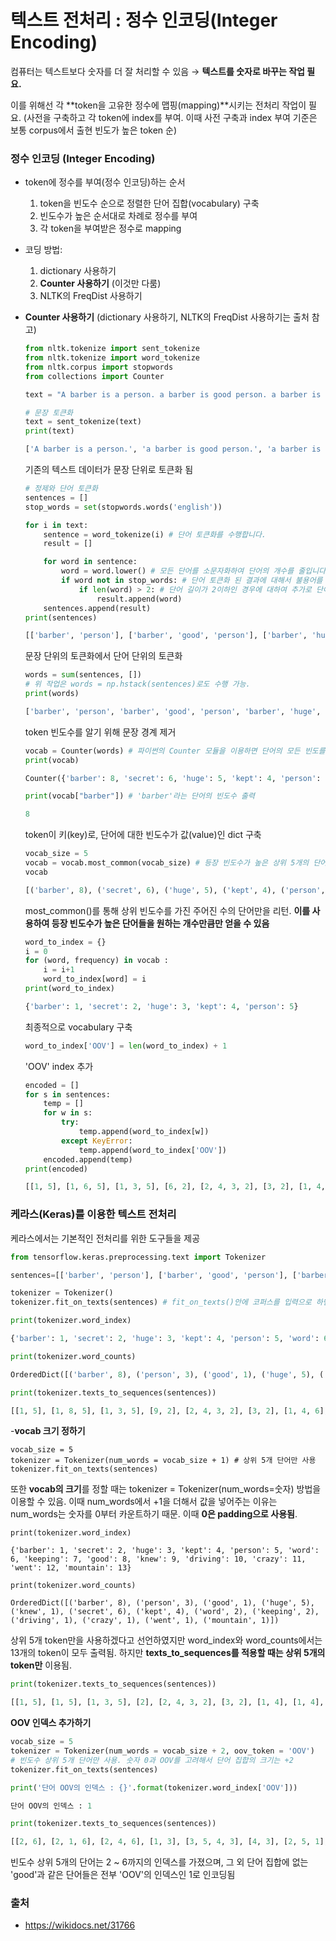 # 텍스트 전처리 : 정수 인코딩(Integer Encoding)

컴퓨터는 텍스트보다 숫자를 더 잘 처리할 수 있음 → **텍스트를 숫자로 바꾸는 작업 필요.**

이를 위해선 각 **token을 고유한 정수에 맵핑(mapping)**시키는 전처리 작업이 필요. (사전을 구축하고 각 token에 index를 부여. 이때 사전 구축과 index 부여 기준은 보통 corpus에서 출현 빈도가 높은 token 순) 



### 정수 인코딩 (Integer Encoding)

- token에 정수를 부여(정수 인코딩)하는 순서

  1. token을 빈도수 순으로 정렬한 단어 집합(vocabulary) 구축 
  2. 빈도수가 높은 순서대로 차례로 정수를 부여
  3. 각 token을 부여받은 정수로 mapping

- 코딩 방법:  

  1. dictionary 사용하기
  2. **Counter 사용하기** (이것만 다룸)
  3. NLTK의 FreqDist 사용하기

- **Counter 사용하기** (dictionary 사용하기, NLTK의 FreqDist 사용하기는 출처 참고)

  ```python
  from nltk.tokenize import sent_tokenize
  from nltk.tokenize import word_tokenize
  from nltk.corpus import stopwords
  from collections import Counter
  ```

  ```python
  text = "A barber is a person. a barber is good person. a barber is huge person. he Knew A Secret! The Secret He Kept is huge secret. Huge secret. His barber kept his word. a barber kept his word. His barber kept his secret. But keeping and keeping such a huge secret to himself was driving the barber crazy. the barber went up a huge mountain."
  ```

  ```python
  # 문장 토큰화
  text = sent_tokenize(text)
  print(text)
  ```

  ```python
  ['A barber is a person.', 'a barber is good person.', 'a barber is huge person.', 'he Knew A Secret!', 'The Secret He Kept is huge secret.', 'Huge secret.', 'His barber kept his word.', 'a barber kept his word.', 'His barber kept his secret.', 'But keeping and keeping such a huge secret to himself was driving the barber crazy.', 'the barber went up a huge mountain.']
  ```

  기존의 텍스트 데이터가 문장 단위로 토큰화 됨

  ```python
  # 정제와 단어 토큰화
  sentences = []
  stop_words = set(stopwords.words('english'))
  
  for i in text:
      sentence = word_tokenize(i) # 단어 토큰화를 수행합니다.
      result = []
  
      for word in sentence: 
          word = word.lower() # 모든 단어를 소문자화하여 단어의 개수를 줄입니다.
          if word not in stop_words: # 단어 토큰화 된 결과에 대해서 불용어를 제거합니다.
              if len(word) > 2: # 단어 길이가 2이하인 경우에 대하여 추가로 단어를 제거합니다.
                  result.append(word)
      sentences.append(result) 
  print(sentences)
  ```
  
  ```python
  [['barber', 'person'], ['barber', 'good', 'person'], ['barber', 'huge', 'person'], ['knew', 'secret'], ['secret', 'kept', 'huge', 'secret'], ['huge', 'secret'], ['barber', 'kept', 'word'], ['barber', 'kept', 'word'], ['barber', 'kept', 'secret'], ['keeping', 'keeping', 'huge', 'secret', 'driving', 'barber', 'crazy'], ['barber', 'went', 'huge', 'mountain']]
  ```
  
  문장 단위의 토큰화에서 단어 단위의 토큰화
  
  ```python
  words = sum(sentences, [])
  # 위 작업은 words = np.hstack(sentences)로도 수행 가능.
  print(words)
  ```
  
  ```python
  ['barber', 'person', 'barber', 'good', 'person', 'barber', 'huge', 'person', 'knew', 'secret', 'secret', 'kept', 'huge', 'secret', 'huge', 'secret', 'barber', 'kept', 'word', 'barber', 'kept', 'word', 'barber', 'kept', 'secret', 'keeping', 'keeping', 'huge', 'secret', 'driving', 'barber', 'crazy', 'barber', 'went', 'huge', 'mountain']
  ```
  
  token 빈도수를 알기 위해 문장 경계 제거 
  
  ```python
  vocab = Counter(words) # 파이썬의 Counter 모듈을 이용하면 단어의 모든 빈도를 쉽게 계산가능
  print(vocab)
  ```
  
  ```python
  Counter({'barber': 8, 'secret': 6, 'huge': 5, 'kept': 4, 'person': 3, 'word': 2, 'keeping': 2, 'good': 1, 'knew': 1, 'driving': 1, 'crazy': 1, 'went': 1, 'mountain': 1}) # type : dict
  ```
  
  ```python
  print(vocab["barber"]) # 'barber'라는 단어의 빈도수 출력
  ```
  
  ```python
  8
  ```
  
  token이 키(key)로, 단어에 대한 빈도수가 값(value)인 dict 구축
  
  ```python
  vocab_size = 5
  vocab = vocab.most_common(vocab_size) # 등장 빈도수가 높은 상위 5개의 단어만 저장
  vocab
  ```
  
  ```python
  [('barber', 8), ('secret', 6), ('huge', 5), ('kept', 4), ('person', 3)]
  ```
  
  most_common()를 통해 상위 빈도수를 가진 주어진 수의 단어만을 리턴. **이를 사용하여 등장 빈도수가 높은 단어들을 원하는 개수만큼만 얻을 수 있음**
  
  ```python
  word_to_index = {}
  i = 0
  for (word, frequency) in vocab :
      i = i+1
      word_to_index[word] = i
  print(word_to_index)
  ```
  
  ```python
  {'barber': 1, 'secret': 2, 'huge': 3, 'kept': 4, 'person': 5}
  ```
  
  최종적으로 vocabulary 구축 
  
  ```python
  word_to_index['OOV'] = len(word_to_index) + 1
  ```
  
  'OOV' index 추가
  
  ```python
  encoded = []
  for s in sentences:
      temp = []
      for w in s:
          try:
              temp.append(word_to_index[w])
          except KeyError:
              temp.append(word_to_index['OOV'])
      encoded.append(temp)
  print(encoded)
  ```
  
  ```python
  [[1, 5], [1, 6, 5], [1, 3, 5], [6, 2], [2, 4, 3, 2], [3, 2], [1, 4, 6], [1, 4, 6], [1, 4, 2], [6, 6, 3, 2, 6, 1, 6], [1, 6, 3, 6]]
  ```
  
  

### 케라스(Keras)를 이용한 텍스트 전처리

케라스에서는 기본적인 전처리를 위한 도구들을 제공

```python
from tensorflow.keras.preprocessing.text import Tokenizer
```

```python
sentences=[['barber', 'person'], ['barber', 'good', 'person'], ['barber', 'huge', 'person'], ['knew', 'secret'], ['secret', 'kept', 'huge', 'secret'], ['huge', 'secret'], ['barber', 'kept', 'word'], ['barber', 'kept', 'word'], ['barber', 'kept', 'secret'], ['keeping', 'keeping', 'huge', 'secret', 'driving', 'barber', 'crazy'], ['barber', 'went', 'huge', 'mountain']]
```

```python
tokenizer = Tokenizer()
tokenizer.fit_on_texts(sentences) # fit_on_texts()안에 코퍼스를 입력으로 하면 빈도수를 기준으로 단어 집합을 생성
```

```python
print(tokenizer.word_index)
```

```python
{'barber': 1, 'secret': 2, 'huge': 3, 'kept': 4, 'person': 5, 'word': 6, 'keeping': 7, 'good': 8, 'knew': 9, 'driving': 10, 'crazy': 11, 'went': 12, 'mountain': 13}
```

```python
print(tokenizer.word_counts)
```

```python
OrderedDict([('barber', 8), ('person', 3), ('good', 1), ('huge', 5), ('knew', 1), ('secret', 6), ('kept', 4), ('word', 2), ('keeping', 2), ('driving', 1), ('crazy', 1), ('went', 1), ('mountain', 1)])
```

```python
print(tokenizer.texts_to_sequences(sentences))
```

```python
[[1, 5], [1, 8, 5], [1, 3, 5], [9, 2], [2, 4, 3, 2], [3, 2], [1, 4, 6], [1, 4, 6], [1, 4, 2], [7, 7, 3, 2, 10, 1, 11], [1, 12, 3, 13]]
```



-**vocab 크기 정하기** 

```
vocab_size = 5
tokenizer = Tokenizer(num_words = vocab_size + 1) # 상위 5개 단어만 사용
tokenizer.fit_on_texts(sentences)
```

또한 **vocab의 크기**를 정할 때는 tokenizer = Tokenizer(num_words=숫자) 방법을 이용할 수 있음. 이때 num_words에서 +1을 더해서 값을 넣어주는 이유는 num_words는 숫자를 0부터 카운트하기 때문. 이때 **0은 padding으로 사용됨**. 

```
print(tokenizer.word_index)
```

```
{'barber': 1, 'secret': 2, 'huge': 3, 'kept': 4, 'person': 5, 'word': 6, 'keeping': 7, 'good': 8, 'knew': 9, 'driving': 10, 'crazy': 11, 'went': 12, 'mountain': 13}
```

```
print(tokenizer.word_counts)
```

```
OrderedDict([('barber', 8), ('person', 3), ('good', 1), ('huge', 5), ('knew', 1), ('secret', 6), ('kept', 4), ('word', 2), ('keeping', 2), ('driving', 1), ('crazy', 1), ('went', 1), ('mountain', 1)])
```

상위 5개 token만을 사용하겠다고 선언하였지만 word_index와 word_counts에서는 13개의 token이 모두 출력됨. 하지만 **texts_to_sequences를 적용할 때는 상위 5개의 token만** 이용됨.

```python
print(tokenizer.texts_to_sequences(sentences))
```

```python
[[1, 5], [1, 5], [1, 3, 5], [2], [2, 4, 3, 2], [3, 2], [1, 4], [1, 4], [1, 4, 2], [3, 2, 1], [1, 3]]
```



**OOV 인덱스 추가하기**

```python
vocab_size = 5
tokenizer = Tokenizer(num_words = vocab_size + 2, oov_token = 'OOV')
# 빈도수 상위 5개 단어만 사용. 숫자 0과 OOV를 고려해서 단어 집합의 크기는 +2
tokenizer.fit_on_texts(sentences)
```

```python
print('단어 OOV의 인덱스 : {}'.format(tokenizer.word_index['OOV']))
```

```python
단어 OOV의 인덱스 : 1
```

```python
print(tokenizer.texts_to_sequences(sentences))
```

```python
[[2, 6], [2, 1, 6], [2, 4, 6], [1, 3], [3, 5, 4, 3], [4, 3], [2, 5, 1], [2, 5, 1], [2, 5, 3], [1, 1, 4, 3, 1, 2, 1], [2, 1, 4, 1]]
```

빈도수 상위 5개의 단어는 2 ~ 6까지의 인덱스를 가졌으며, 그 외 단어 집합에 없는 'good'과 같은 단어들은 전부 'OOV'의 인덱스인 1로 인코딩됨

### 출처

- https://wikidocs.net/31766
